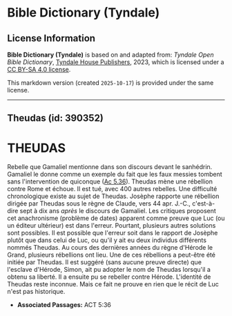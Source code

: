 # Bible Dictionary (Tyndale)

## License Information

**Bible Dictionary (Tyndale)** is based on and adapted from: _Tyndale Open Bible Dictionary_, [Tyndale House Publishers](https://tyndaleopenresources.com/), 2023, which is licensed under a [CC BY-SA 4.0 license](https://creativecommons.org/licenses/by-sa/4.0/legalcode.en).

This markdown version (created `2025-10-17`) is provided under the same license.



--------------------------------

## Theudas (id: 390352)

THEUDAS
=======

Rebelle que Gamaliel mentionne dans son discours devant le sanhédrin. Gamaliel le donne comme un exemple du fait que les faux messies tombent sans l'intervention de quiconque ([Ac 5\.36](https://ref.ly/Acts5:36)). Theudas mène une rébellion contre Rome et échoue. Il est tué, avec 400 autres rebelles. Une difficulté chronologique existe au sujet de Theudas. Josèphe rapporte une rébellion dirigée par Theudas sous le règne de Claude, vers 44 apr. J.\-C., c'est\-à\-dire sept à dix ans *après* le discours de Gamaliel. Les critiques proposent cet anachronisme (problème de dates) apparent comme preuve que Luc (ou un éditeur ultérieur) est dans l'erreur. Pourtant, plusieurs autres solutions sont possibles. Il est possible que l'erreur soit dans le rapport de Josèphe plutôt que dans celui de Luc, ou qu'il y ait eu deux individus différents nommés Theudas. Au cours des dernières années du règne d'Hérode le Grand, plusieurs rébellions ont lieu. Une de ces rébellions a peut\-être été initiée par Theudas. Il est suggéré (sans aucune preuve directe) que l'esclave d'Hérode, Simon, ait pu adopter le nom de Theudas lorsqu'il a obtenu sa liberté. Il a ensuite pu se rebeller contre Hérode. L'identité de Theudas reste inconnue. Mais ce fait ne prouve en rien que le récit de Luc n'est pas historique.

* **Associated Passages:** ACT 5:36

